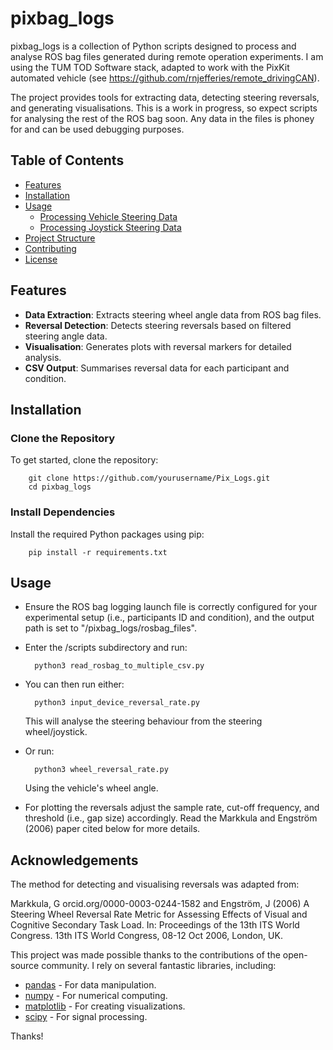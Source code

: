 # pixbag_logs

pixbag_logs is a collection of Python scripts designed to process and analyse ROS bag files generated during remote operation experiments. I am using the TUM TOD Software stack, adapted to work with the PixKit automated vehicle (see https://github.com/rnjefferies/remote_drivingCAN). 

The project provides tools for extracting data, detecting steering reversals, and generating visualisations. This is a work in progress, so expect scripts for analysing the rest of the ROS bag soon. Any data in the files is phoney for and can be used debugging purposes. 

## Table of Contents

- [Features](#features)
- [Installation](#installation)
- [Usage](#usage)
  - [Processing Vehicle Steering Data](#processing-vehicle-data)
  - [Processing Joystick Steering Data](#processing-joystick-data)
- [Project Structure](#project-structure)
- [Contributing](#contributing)
- [License](#license)

## Features

- **Data Extraction**: Extracts steering wheel angle data from ROS bag files.
- **Reversal Detection**: Detects steering reversals based on filtered steering angle data.
- **Visualisation**: Generates plots with reversal markers for detailed analysis.
- **CSV Output**: Summarises reversal data for each participant and condition.

## Installation

### Clone the Repository

To get started, clone the repository:

        git clone https://github.com/yourusername/Pix_Logs.git
        cd pixbag_logs

### Install Dependencies

Install the required Python packages using pip:

        pip install -r requirements.txt

## Usage 

- Ensure the ROS bag logging launch file is correctly configured for your experimental setup (i.e., participants ID and condition), and the output path is set to "/pixbag_logs/rosbag_files". 

- Enter the /scripts subdirectory and run: 

        python3 read_rosbag_to_multiple_csv.py

- You can then run either:

        python3 input_device_reversal_rate.py 
        
    This will analyse the steering behaviour from the steering wheel/joystick. 

- Or run:

        python3 wheel_reversal_rate.py 

    Using the vehicle's wheel angle.

- For plotting the reversals adjust the sample rate, cut-off frequency, and threshold (i.e., gap size) accordingly. Read the Markkula and Engström (2006) paper cited below for more details. 

## Acknowledgements

The method for detecting and visualising reversals was adapted from:

Markkula, G orcid.org/0000-0003-0244-1582 and Engström, J (2006) A Steering Wheel Reversal Rate Metric for Assessing Effects of Visual and Cognitive Secondary Task Load. In: Proceedings of the 13th ITS World Congress. 13th ITS World Congress, 08-12 Oct
2006, London, UK.

This project was made possible thanks to the contributions of the open-source community. I rely on several fantastic libraries, including:

- [pandas](https://pandas.pydata.org/) - For data manipulation.
- [numpy](https://numpy.org/) - For numerical computing.
- [matplotlib](https://matplotlib.org/) - For creating visualizations.
- [scipy](https://scipy.org/) - For signal processing.

Thanks!

